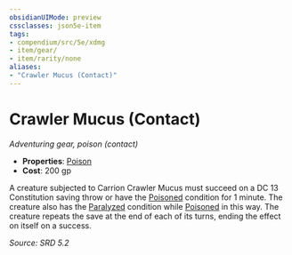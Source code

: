 ```yaml
---
obsidianUIMode: preview
cssclasses: json5e-item
tags:
- compendium/src/5e/xdmg
- item/gear/
- item/rarity/none
aliases: 
- "Crawler Mucus (Contact)"
---
```

# Crawler Mucus (Contact)
*Adventuring gear, poison (contact)*  

- **Properties**: [Poison](rules/item-properties.md#Poison)
- **Cost**: 200 gp

A creature subjected to Carrion Crawler Mucus must succeed on a DC 13 Constitution saving throw or have the [Poisoned](conditions.md#Poisoned) condition for 1 minute. The creature also has the [Paralyzed](conditions.md#Paralyzed) condition while [Poisoned](conditions.md#Poisoned) in this way. The creature repeats the save at the end of each of its turns, ending the effect on itself on a success.

*Source: SRD 5.2*
